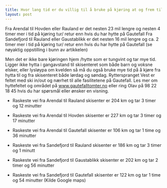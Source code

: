 ```yaml
---
title: Hvor lang tid er du villig til å bruke på kjøring at og frem til hytta på fjellet?
layout: post
---
```



Fra Arendal til Hovden eller Rauland er det nesten 23 mil lengre og nesten 4 timer mer i tid på kjøring tur/ retur enn hvis du har hytte på Gautefall 
Fra Sandefjord til Rauland eller Gaustablikk er det nesten 16 mil lengre og ca. 2 timer mer i tid på kjøring tur/ retur enn hvis du har hytte på Gautefall (se nøyaktig oppstilling i bunn av artikkelen)

<!--more--> 

Men det er ikke bare kjøringen hjem /hytte som er tungvint og tar mye tid. Ligger ikke hytta i gangavstand til skisenteret som både barn og voksne elsker, eller lysløypa om kvelden så må du også bruke mye tid på å kjøre fra hytta til og fra skisenteret både lørdag og søndag.
Rytterspranget Vest er feltet med ski in/out og nærhet til alle fasilitetene på Gautefall. Les mer om hyttefeltet og området på www.gautefalltomter.no eller ring Olav på 98 22 18 45 hvis du har spørsmål eller ønsker en visning.

* Raskeste vei fra Arendal til Rauland skisenter er 204 km og tar 3 timer og 12 minutter
* Raskeste vei fra Arendal til Hovden skisenter er 227 km og tar 3 timer og 17 minutter
* Raskeste vei fra Arendal til Gautefall skisenter er 106 km og tar 1 time og 36 minutter

* Raskeste vei fra Sandefjord til Rauland skisenter er 186 km og tar 3 timer og 1 minutt
* Raskeste vei fra Sandefjord til Gaustablikk skisenter er 202 km og tar 2 timer og 56 minutter
* Raskeste vei fra Sandefjord til Gautefall skisenter er 122 km og tar 1 time og 54 minutter
(Kilde Google maps)
